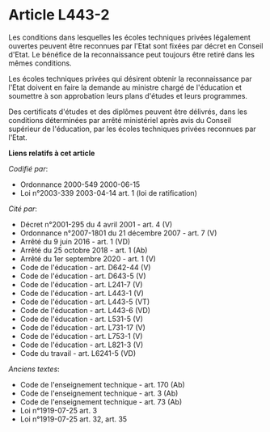 # Article L443-2

Les conditions dans lesquelles les écoles techniques privées légalement ouvertes peuvent être reconnues par l'Etat sont
fixées par décret en Conseil d'Etat. Le bénéfice de la reconnaissance peut toujours être retiré dans les mêmes conditions.

Les écoles techniques privées qui désirent obtenir la reconnaissance par l'Etat doivent en faire la demande au ministre
chargé de l'éducation et soumettre à son approbation leurs plans d'études et leurs programmes.

Des certificats d'études et des diplômes peuvent être délivrés, dans les conditions déterminées par arrêté ministériel après
avis du Conseil supérieur de l'éducation, par les écoles techniques privées reconnues par l'Etat.

**Liens relatifs à cet article**

_Codifié par_:

  - Ordonnance 2000-549 2000-06-15
  - Loi n°2003-339 2003-04-14 art. 1 (loi de ratification)

_Cité par_:

  - Décret n°2001-295 du 4 avril 2001 - art. 4 (V)
  - Ordonnance n°2007-1801 du 21 décembre 2007 - art. 7 (V)
  - Arrêté du 9 juin 2016 - art. 1 (VD)
  - Arrêté du 25 octobre 2018 - art. 1 (Ab)
  - Arrêté du 1er septembre 2020 - art. 1 (V)
  - Code de l'éducation - art. D642-44 (V)
  - Code de l'éducation - art. D643-5 (V)
  - Code de l'éducation - art. L241-7 (V)
  - Code de l'éducation - art. L443-1 (V)
  - Code de l'éducation - art. L443-5 (VT)
  - Code de l'éducation - art. L443-6 (VD)
  - Code de l'éducation - art. L531-5 (V)
  - Code de l'éducation - art. L731-17 (V)
  - Code de l'éducation - art. L753-1 (V)
  - Code de l'éducation - art. L821-3 (V)
  - Code du travail - art. L6241-5 (VD)

_Anciens textes_:

  - Code de l'enseignement technique - art. 170 (Ab)
  - Code de l'enseignement technique - art. 3 (Ab)
  - Code de l'enseignement technique - art. 73 (Ab)
  - Loi n°1919-07-25 art. 3
  - Loi n°1919-07-25 art. 32, art. 35
